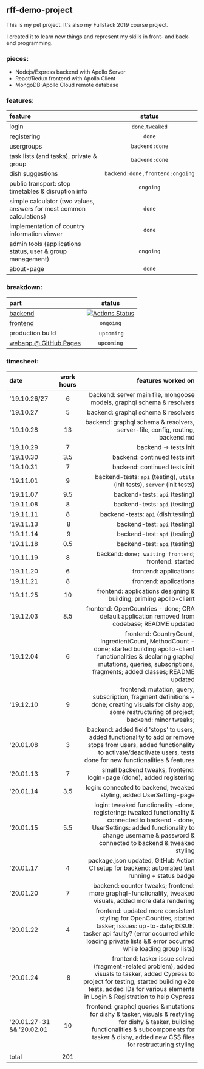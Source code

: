
## rff-demo-project

This is my pet project. It's also my Fullstack 2019 course project.

I created it to learn new things and represent my skills in front- and back-end programming.

### pieces:
- Nodejs/Express backend with Apollo Server
- React/Redux frontend with Apollo Client
- MongoDB-Apollo Cloud remote database

### features:
feature | status
:------ | :----:
login | `done`,`tweaked`
registering | `done`
usergroups | `backend:done`
task lists (and tasks), private & group | `backend:done`
dish suggestions | `backend:done,frontend:ongoing`
public transport: stop timetables & disruption info | `ongoing`
simple calculator (two values, answers for most common calculations) | `done`
implementation of country information viewer | `done`
admin tools (applications status, user & group management) | `ongoing`
about-page | `done`

### breakdown:
part | status
:--- | :----:
[backend](https://github.com/RedFoxFinn/rff-project/tree/backend) | [![Actions Status](https://github.com/RedFoxFinn/rff-project/workflows/CI:backend:tests/badge.svg)](https://github.com/RedFoxFinn/rff-project/actions)
[frontend](https://github.com/RedFoxFinn/rff-project/tree/frontend) | `ongoing`
production build | `upcoming`
[webapp @ GitHub Pages](https://redfoxfinn.github.io) | `upcoming`

### timesheet:
date | work hours | features worked on
:--- | :--------: | -----------------:
'19.10.26/27 | 6 | backend: server main file, mongoose models, graphql schema & resolvers
'19.10.27 | 5 | backend: graphql schema & resolvers
'19.10.28 | 13 | backend: graphql schema & resolvers, server-file, config, routing, backend.md
'19.10.29 | 7 | backend -> tests init
'19.10.30 | 3.5 | backend: continued tests init
'19.10.31 | 7 | backend: continued tests init
'19.11.01 | 9 | backend-tests: `api` (testing), `utils` (init tests), `server` (init tests)
'19.11.07 | 9.5 | backend-tests: `api` (testing)
'19.11.08 | 8 | backend-tests: `api` (testing)
'19.11.11 | 8 | backend-tests: `api` (dish:testing)
'19.11.13 | 8 | backend-test: `api` (testing)
'19.11.14 | 9 | backend-test: `api` (testing)
'19.11.18 | 0.5 | backend-test: `api` (testing)
'19.11.19 | 8 | backend: `done; waiting frontend`; frontend: started
'19.11.20 | 6 | frontend: applications
'19.11.21 | 8 | frontend: applications
'19.11.25 | 10 | frontend: applications designing & building; priming apollo-client
'19.12.03 | 8.5 | frontend: OpenCountries - done; CRA default application removed from codebase; README updated
'19.12.04 | 6 | frontend: CountryCount, IngredientCount, MethodCount - done; started building apollo-client functionalities & declaring graphql mutations, queries, subscriptions, fragments; added classes; README updated
'19.12.10 | 9 | frontend: mutation, query, subscription, fragment definitions - done; creating visuals for dishy app; some restructuring of project; backend: minor tweaks;
'20.01.08 | 3 | backend: added field 'stops' to users, added functionality to add or remove stops from users, added functionality to activate/deactivate users, tests done for new functionalities & features
'20.01.13 | 7 | small backend tweaks, frontend: login-page (done), added registering
'20.01.14 | 3.5 | login: connected to backend, tweaked styling, added UserSetting-page
'20.01.15 | 5.5 | login: tweaked functionality -done, registering: tweaked functionality & connected to backend - done, UserSettings: added functionality to change username & password & connected to backend & tweaked styling
'20.01.17 | 4 | package.json updated, GitHub Action CI setup for backend: automated test running + status badge
'20.01.20 | 7 | backend: counter tweaks; frontend: more graphql-functionality, tweaked visuals, added more data rendering
'20.01.22 | 4 | frontend: updated more consistent styling for OpenCounties, started tasker; issues: up-to-date; ISSUE: tasker api faulty? (error occurred while loading private lists && error occurred while loading group lists)
'20.01.24 | 8 | frontend: tasker issue solved (fragment-related problem), added visuals to tasker, added Cypress to project for testing, started building e2e tests, added IDs for various elements in Login & Registration to help Cypress
'20.01.27-31 && '20.02.01 | 10 | frontend: graphql queries & mutations for dishy & tasker, visuals & restyling for dishy & tasker, building functionalities & subcomponents for tasker & dishy, added new CSS files for restructuring styling
 | | 
total | 201 | 

